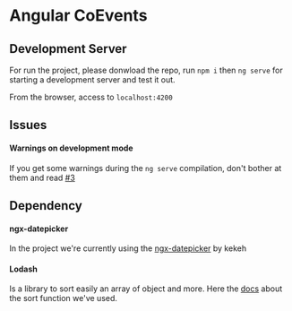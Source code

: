 # Angular CoEvents

## Development Server

For run the project, please donwload the repo, run `npm i` then `ng serve` for starting a development server and test it out.

From the browser, access to `localhost:4200`

## Issues 

#### Warnings on development mode

If you get some warnings during the `ng serve` compilation, don't bother at them and read [#3](https://github.com/Born2Code-2017/CMYG/issues/3)


## Dependency

#### ngx-datepicker

In the project we're currently using the [ngx-datepicker](https://github.com/kekeh/ngx-mydatepicker) by kekeh

#### Lodash

Is a library to sort easily an array of object and more.
Here the [docs](https://lodash.com/docs/#sortBy) about the sort function we've used.
